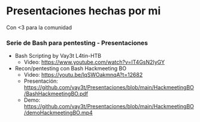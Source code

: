 # Presentaciones hechas por mi
Con <3 para la comunidad

### Serie de Bash para pentesting - Presentaciones 
* Bash Scripting by Vay3t L4tin-HTB
    * Video: https://www.youtube.com/watch?v=IT4GsN2IyGY
* Recon/pentesting con Bash Hackmeeting BO
    * Video: https://youtu.be/lqSWOakmnqA?t=12682
    * Presentación: https://github.com/vay3t/Presentaciones/blob/main/HackmeetingBO/BashHackmeetingBO.pdf
    * Demo: https://github.com/vay3t/Presentaciones/blob/main/HackmeetingBO/demoHackmeetingBO.mp4
